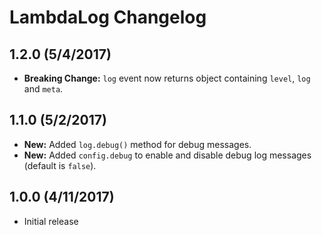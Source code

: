 # LambdaLog Changelog

## 1.2.0 (5/4/2017)
* **Breaking Change:** `log` event now returns object containing `level`, `log` and `meta`.

## 1.1.0 (5/2/2017)
* **New:** Added `log.debug()` method for debug messages.
* **New:** Added `config.debug` to enable and disable debug log messages (default is `false`).

## 1.0.0 (4/11/2017)
* Initial release
